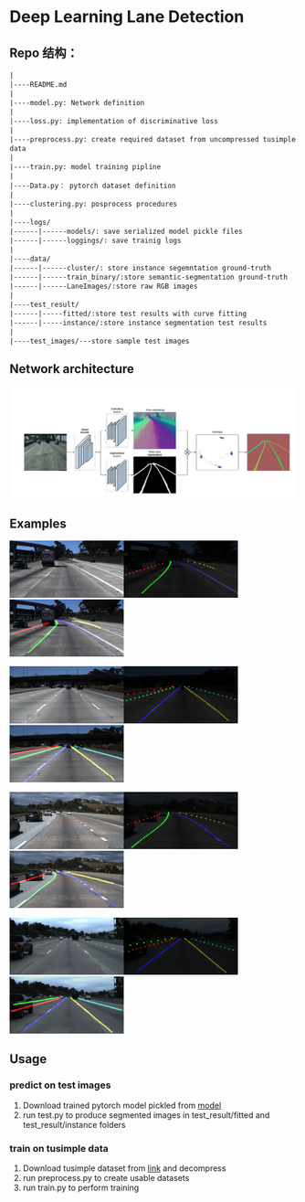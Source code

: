 # Deep Learning Lane Detection

## Repo 结构：

    |
    |----README.md
    |
    |----model.py: Network definition
    |
    |----loss.py: implementation of discriminative loss
    |
    |----preprocess.py: create required dataset from uncompressed tusimple data
    |
    |----train.py: model training pipline
    |
    |----Data.py： pytorch dataset definition
    |
    |----clustering.py: posprocess procedures
    |
    |----logs/
    |------|------models/: save serialized model pickle files
    |------|------loggings/: save trainig logs
    |
    |----data/
    |------|------cluster/: store instance segemntation ground-truth
    |------|------train_binary/:store semantic-segmentation ground-truth
    |------|------LaneImages/:store raw RGB images
    |
    |----test_result/
    |------|-----fitted/:store test results with curve fitting 
    |------|-----instance/:store instance segmentation test results
    |
    |----test_images/---store sample test images

## Network architecture
![image](./test_images/LaneNet_Architecture.PNG)

## Examples
<img src="./test_images/000.jpg" width="200px"><img src="./test_result/fitted/000.png" width="200px"><img src="./test_result/instance/000.png" width="200px">

<img src="./test_images/111.jpg" width="200px"><img src="./test_result/fitted/111.png" width="200px"><img src="./test_result/instance/111.png" width="200px">

<img src="./test_images/222.jpg" width="200px"><img src="./test_result/fitted/222.png" width="200px"><img src="./test_result/instance/222.png" width="200px">

<img src="./test_images/333.jpg" width="200px"><img src="./test_result/fitted/333.png" width="200px"><img src="./test_result/instance/333.png" width="200px">
## Usage
### predict on test images
1. Download trained pytorch model pickled from [model](https://drive.google.com/open?id=1zfmPUWVWYhmbkI3g9lOUiG_li8iPiN12)
2. run test.py to produce segmented images in test_result/fitted and test_result/instance folders
### train on tusimple data
1. Download tusimple dataset from [link](https://github.com/TuSimple/tusimple-benchmark/issues/3) and decompress
2. run preprocess.py to create usable datasets
3. run train.py to perform training


